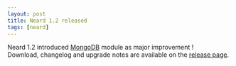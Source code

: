 ```yaml
---
layout: post
title: Neard 1.2 released
tags: [neard]
---
```


Neard 1.2 introduced [MongoDB](/bins/mongodb) module as major improvement !<br />
Download, changelog and upgrade notes are available on the [release page](/release/1.2).
